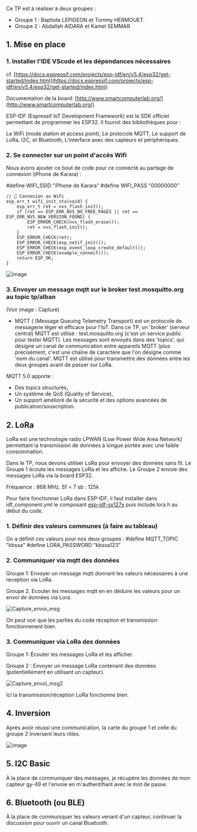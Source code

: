 Ce TP est à réaliser à deux groupes :
  - Groupe 1 : Baptiste LEPIGEON et Tommy HERMOUET.
  - Groupe 2 : Abdallah AIDARA et Kamel SEMMAR

## 1. Mise en place

### 1. Installer l'IDE VScode et les dépendances nécessaires

cf. [https://docs.espressif.com/projects/esp-idf/en/v5.4/esp32/get-started/index.html](https://docs.espressif.com/projects/esp-idf/en/v5.4/esp32/get-started/index.html)

Documentation de la board: [http://www.smartcomputerlab.org/](http://www.smartcomputerlab.org/)

ESP-IDF (Espressif IoT Development Framework) est le SDK officiel permettant de programmer les ESP32. Il fournit des bibliothèques pour :

Le WiFi (mode station et access point),
Le protocole MQTT,
Le support de LoRa, I2C, et Bluetooth,
L’interface avec des capteurs et périphériques.

### 2. Se connecter sur un point d'accès Wifi
Nous avons ajouter ce bout de code pour ce connecté au partage de connexion (iPhone de Karara) :

  #define WIFI_SSID "iPhone de Karara"
  #define WIFI_PASS "00000000"
  
    // 📡 Connexion au WiFi
    esp_err_t wifi_init_sta(void) {
        esp_err_t ret = nvs_flash_init();
        if (ret == ESP_ERR_NVS_NO_FREE_PAGES || ret == ESP_ERR_NVS_NEW_VERSION_FOUND) {
            ESP_ERROR_CHECK(nvs_flash_erase());
            ret = nvs_flash_init();
        }
        ESP_ERROR_CHECK(ret);
        ESP_ERROR_CHECK(esp_netif_init());
        ESP_ERROR_CHECK(esp_event_loop_create_default());
        ESP_ERROR_CHECK(example_connect());
        return ESP_OK;
    }

![image](https://github.com/user-attachments/assets/bcfe8e92-cefd-4099-a2df-01343a88c049)

### 3. Envoyer un message mqtt sur le broker test.mosquitto.org au topic tp/alban
(Voir image : Capture)

- MQTT ( (Message Queuing Telemetry Transport) est un protocole de messagerie léger et efficace pour l'IoT.
Dans ce TP, un 'broker' (serveur central) MQTT est utilisé : test.mosquitto.org (c'est un service public pour tester MQTT).
Les messages sont envoyés dans des 'topics', qui désigne un canal de communication entre appareils MQTT (plus précisément, c'est une chaîne de caractère que l'on désigne comme 'nom du canal'.
MQTT est utilisé pour transmettre des données entre les deux groupes avant de passer sur LoRa.

MQTT 5.0 apporte : 
- Des topics structurés,
- Un système de QoS (Quality of Service),
- Un support amélioré de la sécurité et des options avancées de publication/souscription.

## 2. LoRa
LoRa est une technologie radio LPWAN (Low Power Wide Area Network) permettant la transmission de données à longue portée avec une faible consommation.

Dans le TP, nous devons utiliser LoRa pour envoyer des données sans fil.
Le Groupe 1 écoute les messages LoRa et les affiche.
Le Groupe 2 envoie des messages LoRa via la board ESP32.

Fréquence : 868 MHz.
Sf = 7
sb : 125k

Pour faire fonctionner LoRa dans ESP-IDF, il faut installer dans idf_component.yml le composant [esp-idf-sx127x](https://github.com/nopnop2002/esp-idf-sx127x) puis include lora.h au début du code.

### 1. Définir des valeurs communes (à faire au tableau)
On a définit ces valeurs pour nos deux groupes :
  #define MQTT_TOPIC "kbssa"
  #define LORA_PASSWORD "kbssa123"

### 2. Communiquer via mqtt des données

Groupe 1: Envoyer un message mqtt donnant les valeurs nécessaires à une reception via LoRa.

Groupe 2. Ecouter les messages mqtt en en déduire les valeurs pour un envoi de données via Lora.

![Capture_envoi_msg](https://github.com/user-attachments/assets/5111768c-bac1-4f57-a8b9-8e413649851b)

On peut voir que les parties du code réception et transmission fonctionnenent bien.

### 3. Communiquer via LoRa des données

Groupe 1: Écouter les messages LoRa et les afficher.

Groupe 2 : Envoyer un message LoRa contenant des données (potentiellement en utilisant un capteur).

![Capture_envoi_msg2](https://github.com/user-attachments/assets/33501e86-b312-40f6-afc5-a7b300ca2905)

Ici la transmission/réception LoRa fonctionne bien.

## 4. Inversion

Après avoir réussi une communication, la carte du groupe 1 et celle du groupe 2 inversent leurs rôles.

![image](https://github.com/user-attachments/assets/220ba524-9348-477d-886d-84e224c3bdaf)

## 5. I2C Basic
À la place de communiquer des messages, je récupère les données de mon capteur gy-49 et l'envoie en m'authentifiant avec le mot de passe.


## 6. Bluetooth (ou BLE)

À la place de communiquer les valeurs venant d'un capteur, continuer la discussion pour ouvrir un canal Bluetooth.


